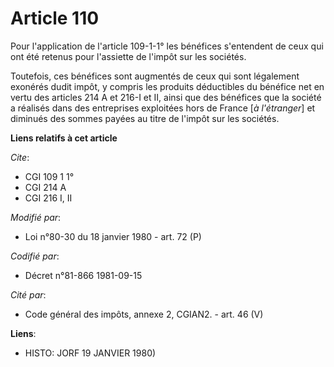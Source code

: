 # Article 110

Pour l'application de l'article 109-1-1° les bénéfices s'entendent de ceux qui ont été retenus pour l'assiette de l'impôt sur
les sociétés.

Toutefois, ces bénéfices sont augmentés de ceux qui sont légalement exonérés dudit impôt, y compris les produits déductibles
du bénéfice net en vertu des articles 214 A et 216-I et II, ainsi que des bénéfices que la société a réalisés dans des
entreprises exploitées hors de France [*à l'étranger*] et diminués des sommes payées au titre de l'impôt sur les sociétés.

**Liens relatifs à cet article**

_Cite_:

  - CGI 109 1 1°
  - CGI 214 A
  - CGI 216 I, II

_Modifié par_:

  - Loi n°80-30 du 18 janvier 1980 - art. 72 (P)

_Codifié par_:

  - Décret n°81-866 1981-09-15

_Cité par_:

  - Code général des impôts, annexe 2, CGIAN2. - art. 46 (V)

**Liens**:

  - HISTO: JORF 19 JANVIER 1980)
